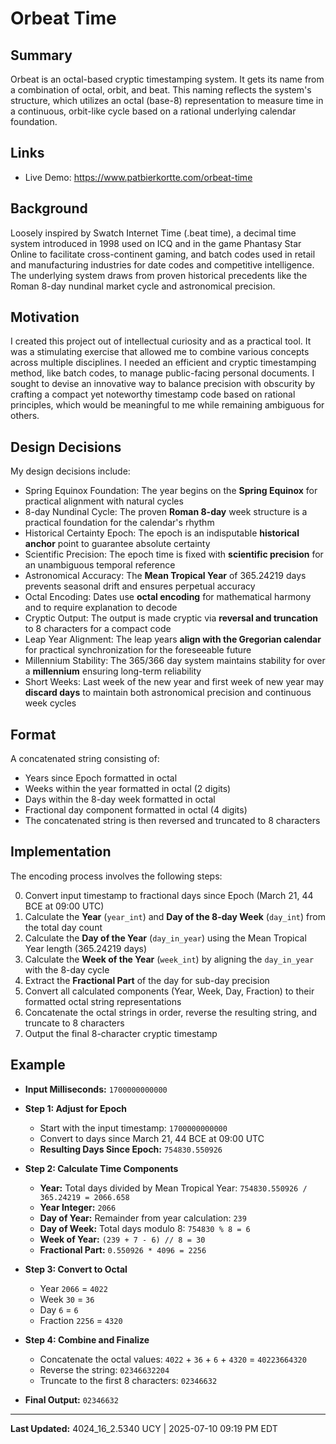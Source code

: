 # Orbeat Time

## Summary

Orbeat is an octal-based cryptic timestamping system. It gets its name from a combination of octal, orbit, and beat. This naming reflects the system's structure, which utilizes an octal (base-8) representation to measure time in a continuous, orbit-like cycle based on a rational underlying calendar foundation.

## Links
- Live Demo: https://www.patbierkortte.com/orbeat-time

## Background

Loosely inspired by Swatch Internet Time (.beat time), a decimal time system introduced in 1998 used on ICQ and in the game Phantasy Star Online to facilitate cross-continent gaming, and batch codes used in retail and manufacturing industries for date codes and competitive intelligence. The underlying system draws from proven historical precedents like the Roman 8-day nundinal market cycle and astronomical precision.

## Motivation

I created this project out of intellectual curiosity and as a practical tool. It was a stimulating exercise that allowed me to combine various concepts across multiple disciplines. I needed an efficient and cryptic timestamping method, like batch codes, to manage public-facing personal documents. I sought to devise an innovative way to balance precision with obscurity by crafting a compact yet noteworthy timestamp code based on rational principles, which would be meaningful to me while remaining ambiguous for others.

## Design Decisions

My design decisions include:

-   Spring Equinox Foundation: The year begins on the **Spring Equinox** for practical alignment with natural cycles
-   8-day Nundinal Cycle: The proven **Roman 8-day** week structure is a practical foundation for the calendar's rhythm
-   Historical Certainty Epoch: The epoch is an indisputable **historical anchor** point to guarantee absolute certainty
-   Scientific Precision: The epoch time is fixed with **scientific precision** for an unambiguous temporal reference
-   Astronomical Accuracy: The **Mean Tropical Year** of 365.24219 days prevents seasonal drift and ensures perpetual accuracy
-   Octal Encoding: Dates use **octal encoding** for mathematical harmony and to require explanation to decode
-   Cryptic Output: The output is made cryptic via **reversal and truncation** to 8 characters for a compact code
-   Leap Year Alignment: The leap years **align with the Gregorian calendar** for practical synchronization for the foreseeable future
-   Millennium Stability: The 365/366 day system maintains stability for over a **millennium** ensuring long-term reliability
-   Short Weeks: Last week of the new year and first week of new year may **discard days** to maintain both astronomical precision and continuous week cycles

## Format

A concatenated string consisting of:
- Years since Epoch formatted in octal
- Weeks within the year formatted in octal (2 digits)
- Days within the 8-day week formatted in octal
- Fractional day component formatted in octal (4 digits)
- The concatenated string is then reversed and truncated to 8 characters

## Implementation

The encoding process involves the following steps:

0. Convert input timestamp to fractional days since Epoch (March 21, 44 BCE at 09:00 UTC)
1. Calculate the **Year** (`year_int`) and **Day of the 8-day Week** (`day_int`) from the total day count
2. Calculate the **Day of the Year** (`day_in_year`) using the Mean Tropical Year length (365.24219 days)
3. Calculate the **Week of the Year** (`week_int`) by aligning the `day_in_year` with the 8-day cycle
4. Extract the **Fractional Part** of the day for sub-day precision
5. Convert all calculated components (Year, Week, Day, Fraction) to their formatted octal string representations
6. Concatenate the octal strings in order, reverse the resulting string, and truncate to 8 characters
7. Output the final 8-character cryptic timestamp

## Example

- **Input Milliseconds:** `1700000000000`

- **Step 1: Adjust for Epoch**
  - Start with the input timestamp: `1700000000000`
  - Convert to days since March 21, 44 BCE at 09:00 UTC
  - **Resulting Days Since Epoch:** `754830.550926`

- **Step 2: Calculate Time Components**
  - **Year:** Total days divided by Mean Tropical Year: `754830.550926 / 365.24219 = 2066.658`
  - **Year Integer:** `2066`
  - **Day of Year:** Remainder from year calculation: `239`
  - **Day of Week:** Total days modulo 8: `754830 % 8 = 6`
  - **Week of Year:** `(239 + 7 - 6) // 8 = 30`
  - **Fractional Part:** `0.550926 * 4096 = 2256`

- **Step 3: Convert to Octal**
  - Year `2066` = `4022`
  - Week `30` = `36`
  - Day `6` = `6`
  - Fraction `2256` = `4320`

- **Step 4: Combine and Finalize**
  - Concatenate the octal values: `4022` + `36` + `6` + `4320` = `40223664320`
  - Reverse the string: `02346632204`
  - Truncate to the first 8 characters: `02346632`

- **Final Output:** `02346632`

---

<!-- LAST_UPDATED_START -->
**Last Updated:** 4024_16_2.5340 UCY | 2025-07-10 09:19 PM EDT
<!-- LAST_UPDATED_END -->
